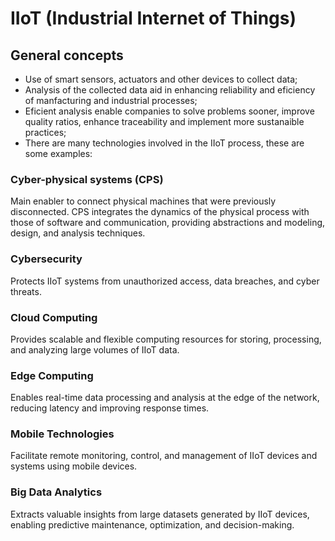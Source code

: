 # IIoT (Industrial Internet of Things)

## General concepts
*   Use of smart sensors, actuators and other devices to collect data;
*   Analysis of the collected data aid in enhancing reliability and eficiency of manfacturing and industrial processes;
*   Eficient analysis enable companies to solve problems sooner, improve quality ratios, enhance traceability and implement more sustanaible practices;
*   There are many technologies involved in the IIoT process, these are some examples:

### Cyber-physical systems (CPS)
Main enabler to connect physical machines that were previously disconnected. CPS integrates the dynamics of the physical process with those of software and communication, providing abstractions and modeling, design, and analysis techniques.

### Cybersecurity
Protects IIoT systems from unauthorized access, data breaches, and cyber threats.

### Cloud Computing
Provides scalable and flexible computing resources for storing, processing, and analyzing large volumes of IIoT data.

### Edge Computing
Enables real-time data processing and analysis at the edge of the network, reducing latency and improving response times.

### Mobile Technologies
Facilitate remote monitoring, control, and management of IIoT devices and systems using mobile devices.

### Big Data Analytics
Extracts valuable insights from large datasets generated by IIoT devices, enabling predictive maintenance, optimization, and decision-making.